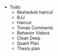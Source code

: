 - Todo:
    - Reshedule haircut
    - BJJ
    - Haircut
    - Tomas Comments
    - Behavior Videos
    - Clean Deep
    - Quant Plan
    - Thesis plan
